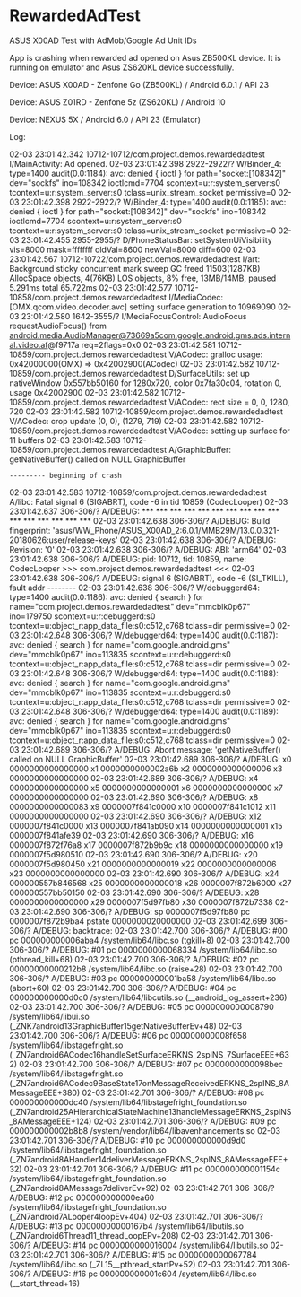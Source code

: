 # RewardedAdTest
ASUS X00AD Test with AdMob/Google Ad Unit IDs

App is crashing when rewarded ad opened on Asus ZB500KL device. It is running on emulator and Asus ZS620KL device successfully. 

Device: ASUS X00AD - Zenfone Go (ZB500KL) / Android 6.0.1 / API 23

Device: ASUS Z01RD - Zenfone 5z (ZS620KL) / Android 10

Device: NEXUS 5X / Android 6.0 / API 23 (Emulator)

Log:

02-03 23:01:42.342 10712-10712/com.project.demos.rewardedadtest I/MainActivity: Ad opened.
02-03 23:01:42.398 2922-2922/? W/Binder_4: type=1400 audit(0.0:1184): avc: denied { ioctl } for path="socket:[108342]" dev="sockfs" ino=108342 ioctlcmd=7704 scontext=u:r:system_server:s0 tcontext=u:r:system_server:s0 tclass=unix_stream_socket permissive=0
02-03 23:01:42.398 2922-2922/? W/Binder_4: type=1400 audit(0.0:1185): avc: denied { ioctl } for path="socket:[108342]" dev="sockfs" ino=108342 ioctlcmd=7704 scontext=u:r:system_server:s0 tcontext=u:r:system_server:s0 tclass=unix_stream_socket permissive=0
02-03 23:01:42.455 2955-2955/? D/PhoneStatusBar: setSystemUiVisibility vis=8000 mask=ffffffff oldVal=8600 newVal=8000 diff=600
02-03 23:01:42.567 10712-10722/com.project.demos.rewardedadtest I/art: Background sticky concurrent mark sweep GC freed 11503(1287KB) AllocSpace objects, 4(76KB) LOS objects, 8% free, 13MB/14MB, paused 5.291ms total 65.722ms
02-03 23:01:42.577 10712-10858/com.project.demos.rewardedadtest I/MediaCodec: [OMX.qcom.video.decoder.avc] setting surface generation to 10969090
02-03 23:01:42.580 1642-3555/? I/MediaFocusControl:  AudioFocus  requestAudioFocus() from android.media.AudioManager@73669a5com.google.android.gms.ads.internal.video.af@f9717a req=2flags=0x0
02-03 23:01:42.581 10712-10859/com.project.demos.rewardedadtest V/ACodec: gralloc usage: 0x42000000(OMX) => 0x42002900(ACodec)
02-03 23:01:42.582 10712-10859/com.project.demos.rewardedadtest D/SurfaceUtils: set up nativeWindow 0x557bb50160 for 1280x720, color 0x7fa30c04, rotation 0, usage 0x42002900
02-03 23:01:42.582 10712-10859/com.project.demos.rewardedadtest V/ACodec: rect size = 0, 0, 1280, 720
02-03 23:01:42.582 10712-10859/com.project.demos.rewardedadtest V/ACodec: crop update (0, 0), (1279, 719)
02-03 23:01:42.582 10712-10859/com.project.demos.rewardedadtest V/ACodec: setting up surface for 11 buffers
02-03 23:01:42.583 10712-10859/com.project.demos.rewardedadtest A/GraphicBuffer: getNativeBuffer() called on NULL GraphicBuffer
    
    --------- beginning of crash
02-03 23:01:42.583 10712-10859/com.project.demos.rewardedadtest A/libc: Fatal signal 6 (SIGABRT), code -6 in tid 10859 (CodecLooper)
02-03 23:01:42.637 306-306/? A/DEBUG: *** *** *** *** *** *** *** *** *** *** *** *** *** *** *** ***
02-03 23:01:42.638 306-306/? A/DEBUG: Build fingerprint: 'asus/WW_Phone/ASUS_X00AD_2:6.0.1/MMB29M/13.0.0.321-20180626:user/release-keys'
02-03 23:01:42.638 306-306/? A/DEBUG: Revision: '0'
02-03 23:01:42.638 306-306/? A/DEBUG: ABI: 'arm64'
02-03 23:01:42.638 306-306/? A/DEBUG: pid: 10712, tid: 10859, name: CodecLooper  >>> com.project.demos.rewardedadtest <<<
02-03 23:01:42.638 306-306/? A/DEBUG: signal 6 (SIGABRT), code -6 (SI_TKILL), fault addr --------
02-03 23:01:42.638 306-306/? W/debuggerd64: type=1400 audit(0.0:1186): avc: denied { search } for name="com.project.demos.rewardedadtest" dev="mmcblk0p67" ino=179750 scontext=u:r:debuggerd:s0 tcontext=u:object_r:app_data_file:s0:c512,c768 tclass=dir permissive=0
02-03 23:01:42.648 306-306/? W/debuggerd64: type=1400 audit(0.0:1187): avc: denied { search } for name="com.google.android.gms" dev="mmcblk0p67" ino=113835 scontext=u:r:debuggerd:s0 tcontext=u:object_r:app_data_file:s0:c512,c768 tclass=dir permissive=0
02-03 23:01:42.648 306-306/? W/debuggerd64: type=1400 audit(0.0:1188): avc: denied { search } for name="com.google.android.gms" dev="mmcblk0p67" ino=113835 scontext=u:r:debuggerd:s0 tcontext=u:object_r:app_data_file:s0:c512,c768 tclass=dir permissive=0
02-03 23:01:42.648 306-306/? W/debuggerd64: type=1400 audit(0.0:1189): avc: denied { search } for name="com.google.android.gms" dev="mmcblk0p67" ino=113835 scontext=u:r:debuggerd:s0 tcontext=u:object_r:app_data_file:s0:c512,c768 tclass=dir permissive=0
02-03 23:01:42.689 306-306/? A/DEBUG: Abort message: 'getNativeBuffer() called on NULL GraphicBuffer'
02-03 23:01:42.689 306-306/? A/DEBUG:     x0   0000000000000000  x1   0000000000002a6b  x2   0000000000000006  x3   0000000000000000
02-03 23:01:42.689 306-306/? A/DEBUG:     x4   0000000000000000  x5   0000000000000001  x6   0000000000000000  x7   0000000000000000
02-03 23:01:42.690 306-306/? A/DEBUG:     x8   0000000000000083  x9   0000007f841c0000  x10  0000007f841c1012  x11  0000000000000000
02-03 23:01:42.690 306-306/? A/DEBUG:     x12  0000007f841c0000  x13  0000007f841ab090  x14  0000000000000001  x15  0000007f841afe39
02-03 23:01:42.690 306-306/? A/DEBUG:     x16  0000007f872f76a8  x17  0000007f872b9b9c  x18  0000000000000000  x19  0000007f5d980510
02-03 23:01:42.690 306-306/? A/DEBUG:     x20  0000007f5d980450  x21  0000000000000019  x22  0000000000000006  x23  0000000000000000
02-03 23:01:42.690 306-306/? A/DEBUG:     x24  000000557b846568  x25  0000000000000018  x26  0000007f872b6000  x27  000000557bb50150
02-03 23:01:42.690 306-306/? A/DEBUG:     x28  0000000000000000  x29  0000007f5d97fb80  x30  0000007f872b7338
02-03 23:01:42.690 306-306/? A/DEBUG:     sp   0000007f5d97fb80  pc   0000007f872b9ba4  pstate 0000000020000000
02-03 23:01:42.699 306-306/? A/DEBUG: backtrace:
02-03 23:01:42.700 306-306/? A/DEBUG:     #00 pc 000000000006aba4  /system/lib64/libc.so (tgkill+8)
02-03 23:01:42.700 306-306/? A/DEBUG:     #01 pc 0000000000068334  /system/lib64/libc.so (pthread_kill+68)
02-03 23:01:42.700 306-306/? A/DEBUG:     #02 pc 00000000000212b8  /system/lib64/libc.so (raise+28)
02-03 23:01:42.700 306-306/? A/DEBUG:     #03 pc 000000000001ba58  /system/lib64/libc.so (abort+60)
02-03 23:01:42.700 306-306/? A/DEBUG:     #04 pc 000000000000d0c0  /system/lib64/libcutils.so (__android_log_assert+236)
02-03 23:01:42.700 306-306/? A/DEBUG:     #05 pc 0000000000008790  /system/lib64/libui.so (_ZNK7android13GraphicBuffer15getNativeBufferEv+48)
02-03 23:01:42.700 306-306/? A/DEBUG:     #06 pc 000000000008f658  /system/lib64/libstagefright.so (_ZN7android6ACodec16handleSetSurfaceERKNS_2spINS_7SurfaceEEE+632)
02-03 23:01:42.700 306-306/? A/DEBUG:     #07 pc 0000000000098bec  /system/lib64/libstagefright.so (_ZN7android6ACodec9BaseState17onMessageReceivedERKNS_2spINS_8AMessageEEE+380)
02-03 23:01:42.701 306-306/? A/DEBUG:     #08 pc 000000000000dc40  /system/lib64/libstagefright_foundation.so (_ZN7android25AHierarchicalStateMachine13handleMessageERKNS_2spINS_8AMessageEEE+124)
02-03 23:01:42.701 306-306/? A/DEBUG:     #09 pc 000000000002b8b8  /system/vendor/lib64/libavenhancements.so
02-03 23:01:42.701 306-306/? A/DEBUG:     #10 pc 000000000000d9d0  /system/lib64/libstagefright_foundation.so (_ZN7android8AHandler14deliverMessageERKNS_2spINS_8AMessageEEE+32)
02-03 23:01:42.701 306-306/? A/DEBUG:     #11 pc 000000000001154c  /system/lib64/libstagefright_foundation.so (_ZN7android8AMessage7deliverEv+92)
02-03 23:01:42.701 306-306/? A/DEBUG:     #12 pc 000000000000ea60  /system/lib64/libstagefright_foundation.so (_ZN7android7ALooper4loopEv+404)
02-03 23:01:42.701 306-306/? A/DEBUG:     #13 pc 00000000000167b4  /system/lib64/libutils.so (_ZN7android6Thread11_threadLoopEPv+208)
02-03 23:01:42.701 306-306/? A/DEBUG:     #14 pc 0000000000016004  /system/lib64/libutils.so
02-03 23:01:42.701 306-306/? A/DEBUG:     #15 pc 0000000000067784  /system/lib64/libc.so (_ZL15__pthread_startPv+52)
02-03 23:01:42.701 306-306/? A/DEBUG:     #16 pc 000000000001c604  /system/lib64/libc.so (__start_thread+16)
